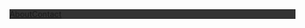 <html>
  <header>
<style>
ul {
  list-style-type: none;
  margin: 0;
  padding: 0;
  overflow: hidden;
  background-color: #333;
}
li {
  float: left;
}

li a {
  display: block;
  color: white;
  text-align: center;
  padding: 14px 16px;
  text-decoration: none;
}
li a:hover {
  background-color: #111;
}
</style>
</header>
<body>

<ul>
  <li><a href="about.html">About</a></li>
  <li><a href="contact.html">Contact</a></li>
</ul>

<html>

